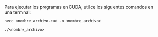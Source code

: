 Para ejecutar los programas en CUDA, utilice los siguientes comandos en una terminal:

	nvcc <nombre_archivo.cu> -o <nombre_archivo>

	./<nombre_archivo>
